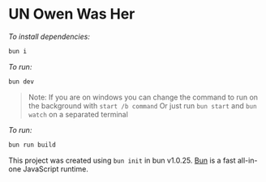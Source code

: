 # UN Owen Was Her

*To install dependencies:*

```bash
bun i
```
*To run:*

```bash
bun dev
```
> Note: If you are on windows you can change the command to run on the background with `start /b command`
> Or just run `bun start` and `bun watch` on a separated terminal

*To run:*
```bash
bun run build
```

This project was created using `bun init` in bun v1.0.25. [Bun](https://bun.sh) is a fast all-in-one JavaScript runtime.
